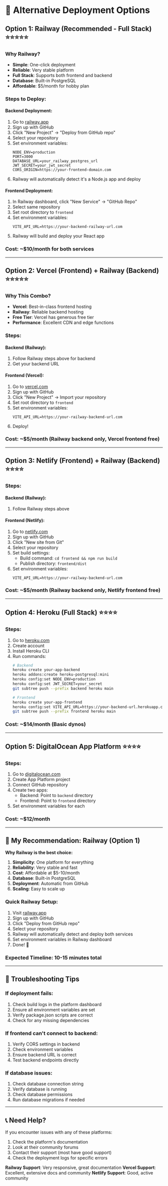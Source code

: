 # 🚀 Alternative Deployment Options

## Option 1: Railway (Recommended - Full Stack) ⭐⭐⭐⭐⭐

### Why Railway?
- **Simple**: One-click deployment
- **Reliable**: Very stable platform
- **Full Stack**: Supports both frontend and backend
- **Database**: Built-in PostgreSQL
- **Affordable**: $5/month for hobby plan

### Steps to Deploy:

#### Backend Deployment:
1. Go to [railway.app](https://railway.app)
2. Sign up with GitHub
3. Click "New Project" → "Deploy from GitHub repo"
4. Select your repository
5. Set environment variables:
   ```
   NODE_ENV=production
   PORT=3000
   DATABASE_URL=your_railway_postgres_url
   JWT_SECRET=your_jwt_secret
   CORS_ORIGIN=https://your-frontend-domain.com
   ```
6. Railway will automatically detect it's a Node.js app and deploy

#### Frontend Deployment:
1. In Railway dashboard, click "New Service" → "GitHub Repo"
2. Select same repository
3. Set root directory to `frontend`
4. Set environment variables:
   ```
   VITE_API_URL=https://your-backend-railway-url.com
   ```
5. Railway will build and deploy your React app

### Cost: ~$10/month for both services

---

## Option 2: Vercel (Frontend) + Railway (Backend) ⭐⭐⭐⭐⭐

### Why This Combo?
- **Vercel**: Best-in-class frontend hosting
- **Railway**: Reliable backend hosting
- **Free Tier**: Vercel has generous free tier
- **Performance**: Excellent CDN and edge functions

### Steps:

#### Backend (Railway):
1. Follow Railway steps above for backend
2. Get your backend URL

#### Frontend (Vercel):
1. Go to [vercel.com](https://vercel.com)
2. Sign up with GitHub
3. Click "New Project" → Import your repository
4. Set root directory to `frontend`
5. Set environment variables:
   ```
   VITE_API_URL=https://your-railway-backend-url.com
   ```
6. Deploy!

### Cost: ~$5/month (Railway backend only, Vercel frontend free)

---

## Option 3: Netlify (Frontend) + Railway (Backend) ⭐⭐⭐⭐

### Steps:

#### Backend (Railway):
1. Follow Railway steps above

#### Frontend (Netlify):
1. Go to [netlify.com](https://netlify.com)
2. Sign up with GitHub
3. Click "New site from Git"
4. Select your repository
5. Set build settings:
   - Build command: `cd frontend && npm run build`
   - Publish directory: `frontend/dist`
6. Set environment variables:
   ```
   VITE_API_URL=https://your-railway-backend-url.com
   ```

### Cost: ~$5/month (Railway backend only, Netlify frontend free)

---

## Option 4: Heroku (Full Stack) ⭐⭐⭐⭐

### Steps:
1. Go to [heroku.com](https://heroku.com)
2. Create account
3. Install Heroku CLI
4. Run commands:
   ```bash
   # Backend
   heroku create your-app-backend
   heroku addons:create heroku-postgresql:mini
   heroku config:set NODE_ENV=production
   heroku config:set JWT_SECRET=your_secret
   git subtree push --prefix backend heroku main
   
   # Frontend
   heroku create your-app-frontend
   heroku config:set VITE_API_URL=https://your-backend-url.herokuapp.com
   git subtree push --prefix frontend heroku main
   ```

### Cost: ~$14/month (Basic dynos)

---

## Option 5: DigitalOcean App Platform ⭐⭐⭐⭐

### Steps:
1. Go to [digitalocean.com](https://digitalocean.com)
2. Create App Platform project
3. Connect GitHub repository
4. Create two apps:
   - Backend: Point to `backend` directory
   - Frontend: Point to `frontend` directory
5. Set environment variables for each

### Cost: ~$12/month

---

## 🎯 **My Recommendation: Railway (Option 1)**

**Why Railway is the best choice:**
1. **Simplicity**: One platform for everything
2. **Reliability**: Very stable and fast
3. **Cost**: Affordable at $5-10/month
4. **Database**: Built-in PostgreSQL
5. **Deployment**: Automatic from GitHub
6. **Scaling**: Easy to scale up

### Quick Railway Setup:
1. Visit [railway.app](https://railway.app)
2. Sign up with GitHub
3. Click "Deploy from GitHub repo"
4. Select your repository
5. Railway will automatically detect and deploy both services
6. Set environment variables in Railway dashboard
7. Done! 🎉

### Expected Timeline: 10-15 minutes total

---

## 🔧 **Troubleshooting Tips**

### If deployment fails:
1. Check build logs in the platform dashboard
2. Ensure all environment variables are set
3. Verify package.json scripts are correct
4. Check for any missing dependencies

### If frontend can't connect to backend:
1. Verify CORS settings in backend
2. Check environment variables
3. Ensure backend URL is correct
4. Test backend endpoints directly

### If database issues:
1. Check database connection string
2. Verify database is running
3. Check database permissions
4. Run database migrations if needed

---

## 📞 **Need Help?**

If you encounter issues with any of these platforms:
1. Check the platform's documentation
2. Look at their community forums
3. Contact their support (most have good support)
4. Check the deployment logs for specific errors

**Railway Support**: Very responsive, great documentation
**Vercel Support**: Excellent, extensive docs and community
**Netlify Support**: Good, active community 